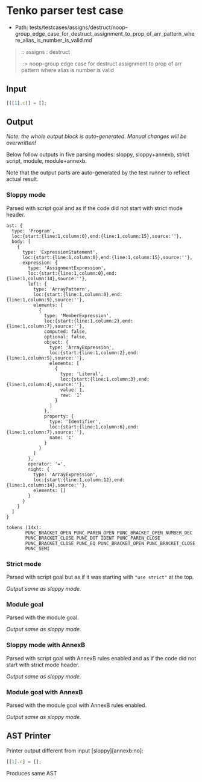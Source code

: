 # Tenko parser test case

- Path: tests/testcases/assigns/destruct/noop-group_edge_case_for_destruct_assignment_to_prop_of_arr_pattern_where_alias_is_number_is_valid.md

> :: assigns : destruct
>
> ::> noop-group edge case for destruct assignment to prop of arr pattern where alias is number is valid

## Input

`````js
[([1].c)] = [];
`````

## Output

_Note: the whole output block is auto-generated. Manual changes will be overwritten!_

Below follow outputs in five parsing modes: sloppy, sloppy+annexb, strict script, module, module+annexb.

Note that the output parts are auto-generated by the test runner to reflect actual result.

### Sloppy mode

Parsed with script goal and as if the code did not start with strict mode header.

`````
ast: {
  type: 'Program',
  loc:{start:{line:1,column:0},end:{line:1,column:15},source:''},
  body: [
    {
      type: 'ExpressionStatement',
      loc:{start:{line:1,column:0},end:{line:1,column:15},source:''},
      expression: {
        type: 'AssignmentExpression',
        loc:{start:{line:1,column:0},end:{line:1,column:14},source:''},
        left: {
          type: 'ArrayPattern',
          loc:{start:{line:1,column:0},end:{line:1,column:9},source:''},
          elements: [
            {
              type: 'MemberExpression',
              loc:{start:{line:1,column:2},end:{line:1,column:7},source:''},
              computed: false,
              optional: false,
              object: {
                type: 'ArrayExpression',
                loc:{start:{line:1,column:2},end:{line:1,column:5},source:''},
                elements: [
                  {
                    type: 'Literal',
                    loc:{start:{line:1,column:3},end:{line:1,column:4},source:''},
                    value: 1,
                    raw: '1'
                  }
                ]
              },
              property: {
                type: 'Identifier',
                loc:{start:{line:1,column:6},end:{line:1,column:7},source:''},
                name: 'c'
              }
            }
          ]
        },
        operator: '=',
        right: {
          type: 'ArrayExpression',
          loc:{start:{line:1,column:12},end:{line:1,column:14},source:''},
          elements: []
        }
      }
    }
  ]
}

tokens (14x):
       PUNC_BRACKET_OPEN PUNC_PAREN_OPEN PUNC_BRACKET_OPEN NUMBER_DEC
       PUNC_BRACKET_CLOSE PUNC_DOT IDENT PUNC_PAREN_CLOSE
       PUNC_BRACKET_CLOSE PUNC_EQ PUNC_BRACKET_OPEN PUNC_BRACKET_CLOSE
       PUNC_SEMI
`````

### Strict mode

Parsed with script goal but as if it was starting with `"use strict"` at the top.

_Output same as sloppy mode._

### Module goal

Parsed with the module goal.

_Output same as sloppy mode._

### Sloppy mode with AnnexB

Parsed with script goal with AnnexB rules enabled and as if the code did not start with strict mode header.

_Output same as sloppy mode._

### Module goal with AnnexB

Parsed with the module goal with AnnexB rules enabled.

_Output same as sloppy mode._

## AST Printer

Printer output different from input [sloppy][annexb:no]:

````js
[[1].c] = [];
````

Produces same AST
